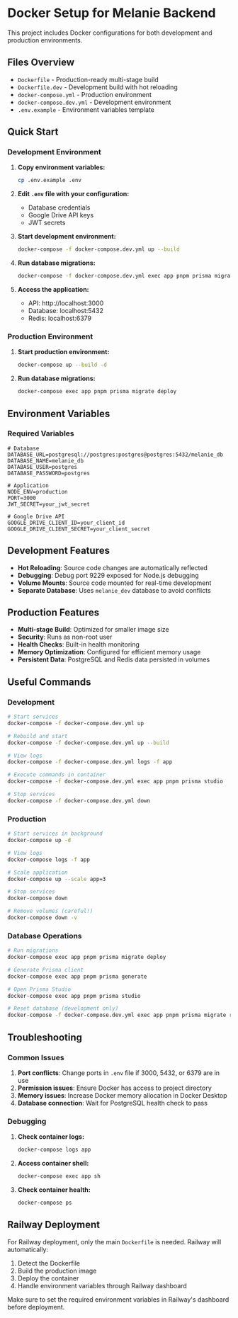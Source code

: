 # Docker Setup for Melanie Backend

This project includes Docker configurations for both development and production environments.

## Files Overview

- `Dockerfile` - Production-ready multi-stage build
- `Dockerfile.dev` - Development build with hot reloading
- `docker-compose.yml` - Production environment
- `docker-compose.dev.yml` - Development environment
- `.env.example` - Environment variables template

## Quick Start

### Development Environment

1. **Copy environment variables:**
   ```bash
   cp .env.example .env
   ```

2. **Edit `.env` file with your configuration:**
   - Database credentials
   - Google Drive API keys
   - JWT secrets

3. **Start development environment:**
   ```bash
   docker-compose -f docker-compose.dev.yml up --build
   ```

4. **Run database migrations:**
   ```bash
   docker-compose -f docker-compose.dev.yml exec app pnpm prisma migrate deploy
   ```

5. **Access the application:**
   - API: http://localhost:3000
   - Database: localhost:5432
   - Redis: localhost:6379

### Production Environment

1. **Start production environment:**
   ```bash
   docker-compose up --build -d
   ```

2. **Run database migrations:**
   ```bash
   docker-compose exec app pnpm prisma migrate deploy
   ```

## Environment Variables

### Required Variables

```env
# Database
DATABASE_URL=postgresql://postgres:postgres@postgres:5432/melanie_db
DATABASE_NAME=melanie_db
DATABASE_USER=postgres
DATABASE_PASSWORD=postgres

# Application
NODE_ENV=production
PORT=3000
JWT_SECRET=your_jwt_secret

# Google Drive API
GOOGLE_DRIVE_CLIENT_ID=your_client_id
GOOGLE_DRIVE_CLIENT_SECRET=your_client_secret
```

## Development Features

- **Hot Reloading**: Source code changes are automatically reflected
- **Debugging**: Debug port 9229 exposed for Node.js debugging
- **Volume Mounts**: Source code mounted for real-time development
- **Separate Database**: Uses `melanie_dev` database to avoid conflicts

## Production Features

- **Multi-stage Build**: Optimized for smaller image size
- **Security**: Runs as non-root user
- **Health Checks**: Built-in health monitoring
- **Memory Optimization**: Configured for efficient memory usage
- **Persistent Data**: PostgreSQL and Redis data persisted in volumes

## Useful Commands

### Development

```bash
# Start services
docker-compose -f docker-compose.dev.yml up

# Rebuild and start
docker-compose -f docker-compose.dev.yml up --build

# View logs
docker-compose -f docker-compose.dev.yml logs -f app

# Execute commands in container
docker-compose -f docker-compose.dev.yml exec app pnpm prisma studio

# Stop services
docker-compose -f docker-compose.dev.yml down
```

### Production

```bash
# Start services in background
docker-compose up -d

# View logs
docker-compose logs -f app

# Scale application
docker-compose up --scale app=3

# Stop services
docker-compose down

# Remove volumes (careful!)
docker-compose down -v
```

### Database Operations

```bash
# Run migrations
docker-compose exec app pnpm prisma migrate deploy

# Generate Prisma client
docker-compose exec app pnpm prisma generate

# Open Prisma Studio
docker-compose exec app pnpm prisma studio

# Reset database (development only)
docker-compose -f docker-compose.dev.yml exec app pnpm prisma migrate reset
```

## Troubleshooting

### Common Issues

1. **Port conflicts**: Change ports in `.env` file if 3000, 5432, or 6379 are in use
2. **Permission issues**: Ensure Docker has access to project directory
3. **Memory issues**: Increase Docker memory allocation in Docker Desktop
4. **Database connection**: Wait for PostgreSQL health check to pass

### Debugging

1. **Check container logs:**
   ```bash
   docker-compose logs app
   ```

2. **Access container shell:**
   ```bash
   docker-compose exec app sh
   ```

3. **Check container health:**
   ```bash
   docker-compose ps
   ```

## Railway Deployment

For Railway deployment, only the main `Dockerfile` is needed. Railway will automatically:

1. Detect the Dockerfile
2. Build the production image
3. Deploy the container
4. Handle environment variables through Railway dashboard

Make sure to set the required environment variables in Railway's dashboard before deployment.